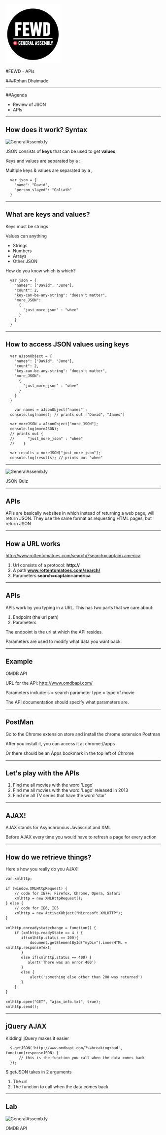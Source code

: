 ![GeneralAssemb.ly](../../img/icons/FEWD_Logo.png)

#FEWD - APIs

###Rohan Dhaimade

---


##Agenda

* Review of JSON
* APIs

---

## How does it work? Syntax

![GeneralAssemb.ly](../../img/unit_1/json-example.png)

JSON consists of __keys__ that can be used to get __values__

Keys and values are separated by a __:__

Multiple keys & values are separated by a __,__

```
  var json = {
    "name": "David",
    "person_slayed": "Goliath"
  }
```

---

## What are keys and values?

Keys must be strings

Values can anything

* Strings
* Numbers
* Arrays
* Other JSON


How do you know which is which?

```
  var json = {
    "names": ["David", "June"],
    "count": 2,
    "key-can-be-any-string": "doesn't matter",
    "more_JSON":
      {
        "just_more_json" : "whee"
      }
    }
  }
```

---

## How to access JSON values using keys

```
  var aJsonObject = {
    "names": ["David", "June"],
    "count": 2,
    "key-can-be-any-string": "doesn't matter",
    "more_JSON":
      {
        "just_more_json" : "whee"
      }
    }
  }
```

```
	var names = aJsonObject["names"];
  console.log(names); // prints out ["David", "James"]
```

```
  var moreJSON = aJsonObject["more_JSON"];
  console.log(moreJSON);
  // prints out {
  //      "just_more_json" : "whee"
  //    }
```

```
  var results = moreJSON["just_more_json"];
  console.log(results); // prints out "whee"
```

---

![GeneralAssemb.ly](../img/icons/exercise_icon_md.png)

JSON Quiz

---

## APIs

APIs are basically websites in which instead of returning a web page, will return JSON. They use the same format as requesting HTML pages, but return JSON

---

## How a URL works

http://www.rottentomatoes.com/search/?search=captain+america

1. Url consists of a protocol: __http://__
2. A path __www.rottentomatoes.com/search/__
3. Parameters __search=captain+america__

---

## APIs

APIs work by you typing in a URL. This has two parts that we care about:

1. Endpoint (the url path)
2. Parameters

The endpoint is the url at which the API resides.

Parameters are used to modify what data you want back.

---

## Example

OMDB API

URL for the API:
http://www.omdbapi.com/

Parameters include:
s = search parameter
type = type of movie

The API documentation should specify what parameters are.

---

## PostMan

Go to the Chrome extension store and install the chrome extension Postman

After you install it, you can access it at chrome://apps

Or there should be an Apps bookmark in the top left of Chrome

---

## Let's play with the APIs

1) Find me all movies with the word 'Lego'
2) Find me all movies with the word 'Lego' released in 2013
3) Find me all TV series that have the word 'star'

---

## AJAX!

AJAX stands for Asynchronous Javascript and XML

Before AJAX every time you would have to refresh a page for every action

---

## How do we retrieve things?

Here's how you really do you AJAX!

```
var xmlhttp;

if (window.XMLHttpRequest) {
    // code for IE7+, Firefox, Chrome, Opera, Safari
    xmlhttp = new XMLHttpRequest();
} else {
    // code for IE6, IE5
    xmlhttp = new ActiveXObject("Microsoft.XMLHTTP");
}

xmlhttp.onreadystatechange = function() {
    if (xmlhttp.readyState == 4 ) {
       if(xmlhttp.status == 200){
           document.getElementById("myDiv").innerHTML = xmlhttp.responseText;
       }
       else if(xmlhttp.status == 400) {
          alert('There was an error 400')
       }
       else {
           alert('something else other than 200 was returned')
       }
    }
}

xmlhttp.open("GET", "ajax_info.txt", true);
xmlhttp.send();
```

---

## jQuery AJAX

Kidding! jQuery makes it easier

```
  $.getJSON('http://www.omdbapi.com/?s=breaking+bad', function(responseJSON) {
      // this is the function you call when the data comes back
  });
```

$.getJSON takes in 2 arguments

1. The url
2. The function to call when the data comes back

---

## Lab

![GeneralAssemb.ly](../img/icons/exercise_icon_md.png)

OMDB API

